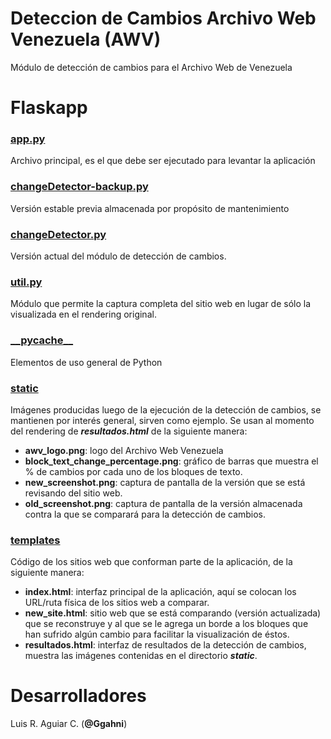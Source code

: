 # Deteccion de Cambios Archivo Web Venezuela (AWV)
Módulo de detección de cambios para el Archivo Web de Venezuela

# Flaskapp

### [**app.py**](Flaskapp/app.py)
Archivo principal, es el que debe ser ejecutado para levantar la aplicación

### [**changeDetector-backup.py**](Flaskapp/changeDetector-backup.py)
Versión estable previa almacenada por propósito de mantenimiento

### [**changeDetector.py**](Flaskapp/changeDetector.py)
Versión actual del módulo de detección de cambios.

### [**util.py**](Flaskapp/util.py)
Módulo que permite la captura completa del sitio web en lugar de sólo la visualizada en el rendering original.

### [**\_\_pycache\_\_**](Flaskapp/__pycache__)
Elementos de uso general de Python

### [static](Flaskapp/static)
Imágenes producidas luego de la ejecución de la detección de cambios, se mantienen por interés general, sirven como ejemplo.
Se usan al momento del rendering de **_resultados.html_** de la siguiente manera:
  - **awv_logo.png**: logo del Archivo Web Venezuela
  - **block_text_change_percentage.png**: gráfico de barras que muestra el % de cambios por cada uno de los bloques de texto.
  - **new_screenshot.png**: captura de pantalla de la versión que se está revisando del sitio web.
  - **old_screenshot.png**: captura de pantalla de la versión almacenada contra la que se comparará para la detección de cambios.

### [templates](Flaskapp/templates)
Código de los sitios web que conforman parte de la aplicación, de la siguiente manera:
  - **index.html**: interfaz principal de la aplicación, aquí se colocan los URL/ruta física de los sitios web a comparar.
  - **new_site.html**: sitio web que se está comparando (versión actualizada) que se reconstruye y al que se le agrega un borde a los bloques que han sufrido algún cambio para facilitar la visualización de éstos.
  - **resultados.html**: interfaz de resultados de la detección de cambios, muestra las imágenes contenidas en el directorio **_static_**.

# Desarrolladores
Luis R. Aguiar C. \(**@Ggahni**\)
